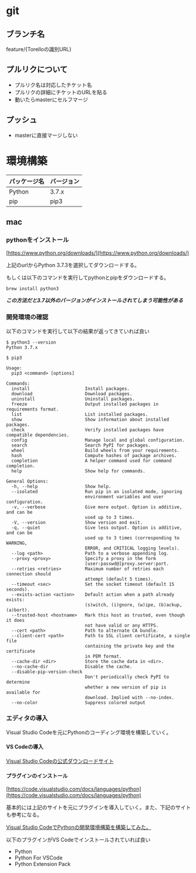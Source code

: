 # git
## ブランチ名
feature/{Torelloの識別URL}
## プルリクについて
- プルリク名は対応したチケット名
- プルリクの詳細にチケットのURLを貼る
- 動いたらmasterにセルフマージ
## プッシュ
- masterに直接マージしない 

# 環境構築
パッケージ名 | バージョン
:-- | :--
Python | 3.7.x
pip | pip3

## mac
### pythonをインストール
[https://www.python.org/downloads/](https://www.python.org/downloads/)

上記のurlからPython 3.7.3を選択してダウンロードする。

もしくは以下のコマンドを実行してpythonとpipをダウンロードする。

```
brew install python3
```

***この方法だと3.7以外のバージョンがインストールされてしまう可能性がある***

### 開発環境の確認
以下のコマンドを実行して以下の結果が返ってきていれば良い

```
$ python3 --version
Python 3.7.x
```
```
$ pip3

Usage:   
  pip3 <command> [options]

Commands:
  install                     Install packages.
  download                    Download packages.
  uninstall                   Uninstall packages.
  freeze                      Output installed packages in requirements format.
  list                        List installed packages.
  show                        Show information about installed packages.
  check                       Verify installed packages have compatible dependencies.
  config                      Manage local and global configuration.
  search                      Search PyPI for packages.
  wheel                       Build wheels from your requirements.
  hash                        Compute hashes of package archives.
  completion                  A helper command used for command completion.
  help                        Show help for commands.

General Options:
  -h, --help                  Show help.
  --isolated                  Run pip in an isolated mode, ignoring
                              environment variables and user configuration.
  -v, --verbose               Give more output. Option is additive, and can be
                              used up to 3 times.
  -V, --version               Show version and exit.
  -q, --quiet                 Give less output. Option is additive, and can be
                              used up to 3 times (corresponding to WARNING,
                              ERROR, and CRITICAL logging levels).
  --log <path>                Path to a verbose appending log.
  --proxy <proxy>             Specify a proxy in the form
                              [user:passwd@]proxy.server:port.
  --retries <retries>         Maximum number of retries each connection should
                              attempt (default 5 times).
  --timeout <sec>             Set the socket timeout (default 15 seconds).
  --exists-action <action>    Default action when a path already exists:
                              (s)witch, (i)gnore, (w)ipe, (b)ackup, (a)bort).
  --trusted-host <hostname>   Mark this host as trusted, even though it does
                              not have valid or any HTTPS.
  --cert <path>               Path to alternate CA bundle.
  --client-cert <path>        Path to SSL client certificate, a single file
                              containing the private key and the certificate
                              in PEM format.
  --cache-dir <dir>           Store the cache data in <dir>.
  --no-cache-dir              Disable the cache.
  --disable-pip-version-check
                              Don't periodically check PyPI to determine
                              whether a new version of pip is available for
                              download. Implied with --no-index.
  --no-color                  Suppress colored output
```

### エディタの導入
Visual Studio Codeを元にPythonのコーディング環境を構築していく。
#### VS Codeの導入
[Visual Studio Codeの公式ダウンロードサイト](https://code.visualstudio.com/)

#### プラグインのインストール
[https://code.visualstudio.com/docs/languages/python](https://code.visualstudio.com/docs/languages/python)

基本的には上記のサイトを元にプラグインを導入していく。また、下記のサイトも参考になる。

[Visual Studio CodeでPythonの開発環境構築を構築してみた。](https://dev.classmethod.jp/tool/python-pyenv-vscode/)

以下のプラグインがVS Codeでインストールされていれば良い

- Python
- Python For VSCode
- Python Extension Pack